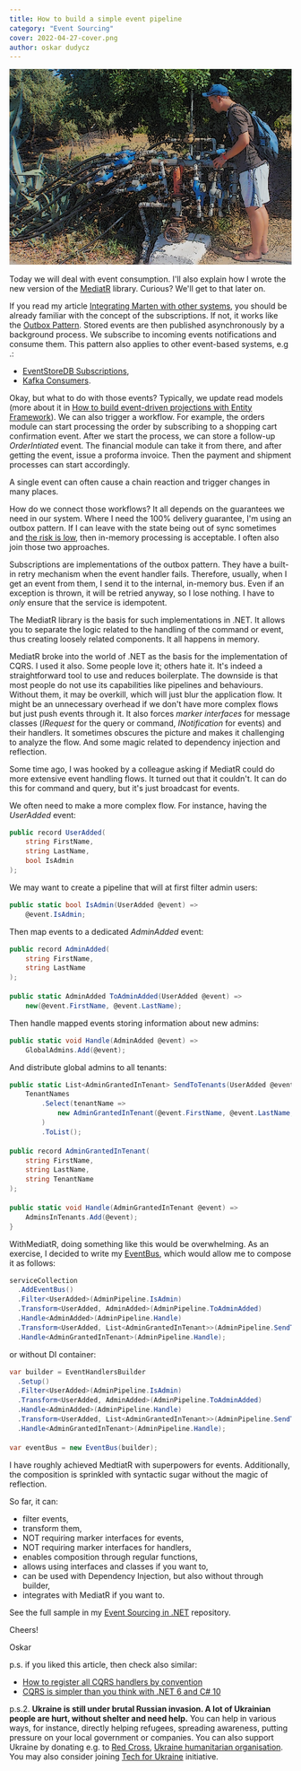 ```yaml
---
title: How to build a simple event pipeline
category: "Event Sourcing"
cover: 2022-04-27-cover.png
author: oskar dudycz
---
```


![cover](2022-04-27-cover.png)

Today we will deal with event consumption. I'll also explain how I wrote the new version of the [MediatR](https://github.com/jbogard/MediatR) library. Curious? We'll get to that later on.

If you read my article [Integrating Marten with other systems](/en/integrating_Marten/), you should be already familiar with the concept of the subscriptions. If not, it works like the [Outbox Pattern](/en/outbox_inbox_patterns_and_delivery_guarantees_explained/). Stored events are then published asynchronously by a background process. We subscribe to incoming events notifications and consume them. This pattern also applies to other event-based systems, e.g .:
- [EventStoreDB Subscriptions](https://github.com/oskardudycz/EventSourcing.NetCore/blob/main/Core.EventStoreDB/Subscriptions/EventStoreDBSubscriptionToAll.cs),
- [Kafka Consumers](https://github.com/oskardudycz/EventSourcing.NetCore/blob/main/Core.Kafka/Consumers/KafkaConsumer.cs).

Okay, but what to do with those events? Typically, we update read models (more about it in [How to build event-driven projections with Entity Framework](https://event-driven.io/en/how_to_do_events_projections_with_entity_framework/)). We can also trigger a workflow. For example, the orders module can start processing the order by subscribing to a shopping cart confirmation event. After we start the process, we can store a follow-up _OrderIntiated_ event. The financial module can take it from there, and after getting the event, issue a proforma invoice. Then the payment and shipment processes can start accordingly.

A single event can often cause a chain reaction and trigger changes in many places.

How do we connect those workflows? It all depends on the guarantees we need in our system. Where I need the 100% delivery guarantee, I'm using an outbox pattern. If I can leave with the state being out of sync sometimes and [the risk is low](/en/the_risk_of_ignoring_risks/), then in-memory processing is acceptable. I often also join those two approaches.

Subscriptions are implementations of the outbox pattern. They have a built-in retry mechanism when the event handler fails. Therefore, usually, when I get an event from them, I send it to the internal, in-memory bus. Even if an exception is thrown, it will be retried anyway, so I lose nothing. I have to _only_ ensure that the service is idempotent.

The MediatR library is the basis for such implementations in .NET. It allows you to separate the logic related to the handling of the command or event, thus creating loosely related components. It all happens in memory.

MediatR broke into the world of .NET as the basis for the implementation of CQRS. I used it also. Some people love it; others hate it. It's indeed a straightforward tool to use and reduces boilerplate. The downside is that most people do not use its capabilities like pipelines and behaviours. Without them, it may be overkill, which will just blur the application flow. 
It might be an unnecessary overhead if we don't have more complex flows but just push events through it. It also forces _marker interfaces_ for message classes (_IRequest_ for the query or command, _INotification_ for events) and their handlers. It sometimes obscures the picture and makes it challenging to analyze the flow. And some magic related to dependency injection and reflection.

Some time ago, I was hooked by a colleague asking if MediatR could do more extensive event handling flows. It turned out that it couldn't. It can do this for command and query, but it's just broadcast for events.

We often need to make a more complex flow. For instance, having the _UserAdded_ event:

```csharp
public record UserAdded(
    string FirstName,
    string LastName,
    bool IsAdmin
);
```

We may want to create a pipeline that will at first filter admin users:

```csharp
public static bool IsAdmin(UserAdded @event) =>
    @event.IsAdmin;
```

Then map events to a dedicated _AdminAdded_ event:

```csharp
public record AdminAdded(
    string FirstName,
    string LastName
);

public static AdminAdded ToAdminAdded(UserAdded @event) =>
    new(@event.FirstName, @event.LastName);
```

Then handle mapped events storing information about new admins:

```csharp
public static void Handle(AdminAdded @event) =>
    GlobalAdmins.Add(@event);
```

And distribute global admins to all tenants:

```csharp
public static List<AdminGrantedInTenant> SendToTenants(UserAdded @event) =>
    TenantNames
        .Select(tenantName =>
            new AdminGrantedInTenant(@event.FirstName, @event.LastName, tenantName)
        )
        .ToList();

public record AdminGrantedInTenant(
    string FirstName,
    string LastName,
    string TenantName
);

public static void Handle(AdminGrantedInTenant @event) =>
    AdminsInTenants.Add(@event);
}
```

WithMediatR, doing something like this would be overwhelming. As an exercise, I decided to write my [EventBus](https://github.com/oskardudycz/EventSourcing.NetCore/blob/main/Sample/EventPipelines/EventPipelines/EventBus.cs), which would allow me to compose it as follows:

```csharp
serviceCollection
  .AddEventBus()
  .Filter<UserAdded>(AdminPipeline.IsAdmin)
  .Transform<UserAdded, AdminAdded>(AdminPipeline.ToAdminAdded)
  .Handle<AdminAdded>(AdminPipeline.Handle)
  .Transform<UserAdded, List<AdminGrantedInTenant>>(AdminPipeline.SendToTenants)
  .Handle<AdminGrantedInTenant>(AdminPipeline.Handle);
```

or without DI container:

```csharp
var builder = EventHandlersBuilder
  .Setup()
  .Filter<UserAdded>(AdminPipeline.IsAdmin)
  .Transform<UserAdded, AdminAdded>(AdminPipeline.ToAdminAdded)
  .Handle<AdminAdded>(AdminPipeline.Handle)
  .Transform<UserAdded, List<AdminGrantedInTenant>>(AdminPipeline.SendToTenants)
  .Handle<AdminGrantedInTenant>(AdminPipeline.Handle);

var eventBus = new EventBus(builder);
```

I have roughly achieved MedtiatR with superpowers for events. Additionally, the composition is sprinkled with syntactic sugar without the magic of reflection.

So far, it can:
- filter events,
- transform them,
- NOT requiring marker interfaces for events,
- NOT requiring marker interfaces for handlers,
- enables composition through regular functions,
- allows using interfaces and classes if you want to,
- can be used with Dependency Injection, but also without through builder,
- integrates with MediatR if you want to.

See the full sample in my [Event Sourcing in .NET](https://github.com/oskardudycz/EventSourcing.NetCore/blob/main/Sample/EventPipelines/EventPipelines/EventBus.cs) repository.

Cheers!

Oskar

p.s. if you liked this article, then check also similar:
- [How to register all CQRS handlers by convention](/en/how_to_register_all_mediatr_handlers_by_convention/)
- [CQRS is simpler than you think with .NET 6 and C# 10](/en/cqrs_is_simpler_than_you_think_with_net6/)

p.s.2. **Ukraine is still under brutal Russian invasion. A lot of Ukrainian people are hurt, without shelter and need help.** You can help in various ways, for instance, directly helping refugees, spreading awareness, putting pressure on your local government or companies. You can also support Ukraine by donating e.g. to [Red Cross](https://www.icrc.org/en/donate/ukraine), [Ukraine humanitarian organisation](https://savelife.in.ua/en/donate/). You may also consider joining [Tech for Ukraine](https://techtotherescue.org/tech/tech-for-ukraine) initiative.
